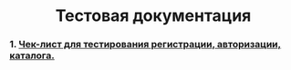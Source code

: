 <h1 align="center">Тестовая документация

### 1. [Чек-лист для тестирования регистрации, авторизации, каталога.](https://docs.google.com/spreadsheets/d/1k9EBt9xaE0xYjjOvE2YZNJHAAUtabW_mUaEpxuJDw9M/edit#gid=0)
